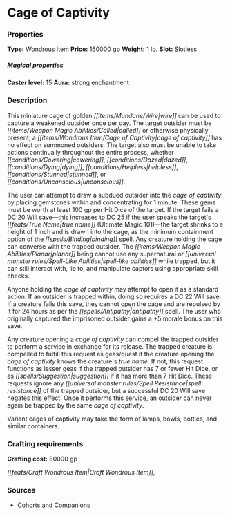 ﻿---
Title: "Cage of Captivity"
Type: "Wondrous Item"
Price: "160000 gp"
Weight: "1 lb."
Slot: "Slotless"
Caster level: "15"
Aura: "strong enchantment"
Description: |
  "This miniature cage of golden wire can be used to capture a weakened outsider once per day. The target outsider must be called or otherwise physically present; a cage of captivity has no effect on summoned outsiders. The target also must be unable to take actions continually throughout the entire process, whether cowering, dazed, dying, helpless, stunned, or unconscious.
  The user can attempt to draw a subdued outsider into the _cage of captivity_ by placing gemstones within and concentrating for 1 minute. These gems must be worth at least 100 gp per Hit Dice of the target. If the target fails a DC 20 Will save—this increases to DC 25 if the user speaks the target's true name (_Ultimate Magic_ 101)—the target shrinks to a height of 1 inch and is drawn into the cage, as the minimum containment option of the _binding_ spell. Any creature holding the cage can converse with the trapped outsider. The planar being cannot use any supernatural or spell-like abilities while trapped, but it can still interact with, lie to, and manipulate captors using appropriate skill checks.
  Anyone holding the _cage of captivity_ may attempt to open it as a standard action. If an outsider is trapped within, doing so requires a DC 22 Will save. If a creature fails this save, they cannot open the cage and are repulsed by it for 24 hours as per the _antipathy_ spell. The user who originally captured the imprisoned outsider gains a +5 morale bonus on this save.
  Any creature opening a _cage of captivity_ can compel the trapped outsider to perform a service in exchange for its release. The trapped creature is compelled to fulfill this request as _geas/quest_ if the creature opening the cage of captivity knows the creature's true name. If not, this request functions as _lesser geas_ if the trapped outsider has 7 or fewer Hit Dice, or as _suggestion_ if it has more than 7 Hit Dice. These requests ignore any spell resistance of the trapped outsider, but a successful DC 20 Will save negates this effect. Once it performs this service, an outsider can never again be trapped by the same cage of captivity.
  Variant _cages of captivity_ may take the form of lamps, bowls, bottles, and similar containers."
Crafting cost: "80000 gp"
Sources: "['Cohorts and Companions']"
---

# Cage of Captivity

### Properties

**Type:** Wondrous Item **Price:** 160000 gp **Weight:** 1 lb. **Slot:** Slotless

##### Magical properties

**Caster level:** 15 **Aura:** strong enchantment

### Description

This miniature cage of golden _[[items/Mundane/Wire|wire]]_ can be used to capture a weakened outsider once per day. The target outsider must be _[[items/Weapon Magic Abilities/Called|called]]_ or otherwise physically present; a _[[items/Wondrous Item/Cage of Captivity|cage of captivity]]_ has no effect on summoned outsiders. The target also must be unable to take actions continually throughout the entire process, whether _[[conditions/Cowering|cowering]]_, _[[conditions/Dazed|dazed]]_, _[[conditions/Dying|dying]]_, _[[conditions/Helpless|helpless]]_, _[[conditions/Stunned|stunned]]_, or _[[conditions/Unconscious|unconscious]]_.

The user can attempt to draw a subdued outsider into the _cage of captivity_ by placing gemstones within and concentrating for 1 minute. These gems must be worth at least 100 gp per Hit Dice of the target. If the target fails a DC 20 Will save—this increases to DC 25 if the user speaks the target's _[[feats/True Name|true name]]_ (Ultimate Magic 101)—the target shrinks to a height of 1 inch and is drawn into the cage, as the minimum containment option of the _[[spells/Binding|binding]]_ spell. Any creature holding the cage can converse with the trapped outsider. The _[[items/Weapon Magic Abilities/Planar|planar]]_ being cannot use any supernatural or _[[universal monster rules/Spell-Like Abilities|spell-like abilities]]_ while trapped, but it can still interact with, lie to, and manipulate captors using appropriate skill checks.

Anyone holding the _cage of captivity_ may attempt to open it as a standard action. If an outsider is trapped within, doing so requires a DC 22 Will save. If a creature fails this save, they cannot open the cage and are repulsed by it for 24 hours as per the _[[spells/Antipathy|antipathy]]_ spell. The user who originally captured the imprisoned outsider gains a +5 morale bonus on this save.

Any creature opening a _cage of captivity_ can compel the trapped outsider to perform a service in exchange for its release. The trapped creature is compelled to fulfill this request as geas/quest if the creature opening the _cage of captivity_ knows the creature's _true name_. If not, this request functions as lesser geas if the trapped outsider has 7 or fewer Hit Dice, or as _[[spells/Suggestion|suggestion]]_ if it has more than 7 Hit Dice. These requests ignore any _[[universal monster rules/Spell Resistance|spell resistance]]_ of the trapped outsider, but a successful DC 20 Will save negates this effect. Once it performs this service, an outsider can never again be trapped by the same _cage of captivity_.

Variant cages of captivity may take the form of lamps, bowls, bottles, and similar containers.

### Crafting requirements

**Crafting cost:** 80000 gp

_[[feats/Craft Wondrous Item|Craft Wondrous Item]]_,

### Sources

* Cohorts and Companions